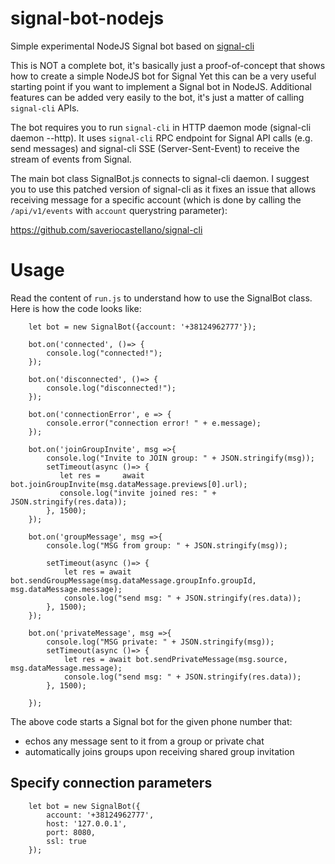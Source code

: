 # signal-bot-nodejs
Simple experimental NodeJS Signal bot based on [signal-cli](https://github.com/saveriocastellano/signal-cli)

This is NOT a complete bot, it's basically just a proof-of-concept that shows how to create a simple NodeJS bot for Signal
Yet this can be a very useful starting point if you want to implement a Signal bot in NodeJS. 
Additional features can be added very easily to the bot, it's just a matter of calling `signal-cli` APIs.

The bot requires you to run `signal-cli` in HTTP daemon mode (signal-cli daemon --http). It uses `signal-cli` RPC endpoint
for Signal API calls (e.g. send messages) and signal-cli SSE (Server-Sent-Event) to receive the stream of events from Signal.

The main bot class SignalBot.js connects to signal-cli daemon. I suggest you to use this patched version of signal-cli as it
fixes an issue that allows receiving message for a specific account (which is done by calling the `/api/v1/events` with 
`account` querystring parameter):

https://github.com/saveriocastellano/signal-cli

# Usage #

Read the content of `run.js` to understand how to use the SignalBot class. Here is how the code looks like:

```
    let bot = new SignalBot({account: '+38124962777'});

    bot.on('connected', ()=> {
        console.log("connected!");
    });

    bot.on('disconnected', ()=> {
        console.log("disconnected!");
    });

    bot.on('connectionError', e => {
        console.error("connection error! " + e.message);
    });

    bot.on('joinGroupInvite', msg =>{
        console.log("Invite to JOIN group: " + JSON.stringify(msg));
        setTimeout(async ()=> {
           let res =     await bot.joinGroupInvite(msg.dataMessage.previews[0].url);
           console.log("invite joined res: " + JSON.stringify(res.data));
        }, 1500);
    });

    bot.on('groupMessage', msg =>{
        console.log("MSG from group: " + JSON.stringify(msg));

        setTimeout(async ()=> {
            let res = await bot.sendGroupMessage(msg.dataMessage.groupInfo.groupId, msg.dataMessage.message);
            console.log("send msg: " + JSON.stringify(res.data));
        }, 1500);        
    });
    
    bot.on('privateMessage', msg =>{
        console.log("MSG private: " + JSON.stringify(msg));
        setTimeout(async ()=> {
            let res = await bot.sendPrivateMessage(msg.source, msg.dataMessage.message);
            console.log("send msg: " + JSON.stringify(res.data));
        }, 1500);

    });
```

The above code starts a Signal bot for the given phone number that:
* echos any message sent to it  from a group or private chat
* automatically joins groups upon receiving shared group invitation 

## Specify connection parameters ##


```
    let bot = new SignalBot({
        account: '+38124962777',
        host: '127.0.0.1',
        port: 8080,
        ssl: true
    });

```
